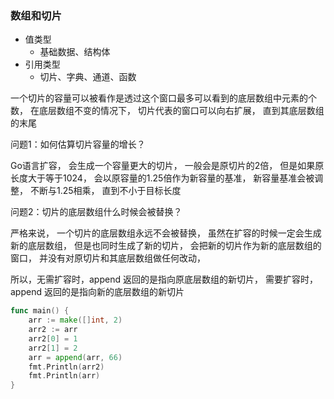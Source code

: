 ### 数组和切片


- 值类型
  - 基础数据、结构体
- 引用类型
  - 切片、字典、通道、函数


一个切片的容量可以被看作是透过这个窗口最多可以看到的底层数组中元素的个数，
在底层数组不变的情况下，
切片代表的窗口可以向右扩展，
直到其底层数组的末尾


问题1：如何估算切片容量的增长？

Go语言扩容，
会生成一个容量更大的切片，
一般会是原切片的2倍，
但是如果原长度大于等于1024，
会以原容量的1.25倍作为新容量的基准，
新容量基准会被调整，
不断与1.25相乘，
直到不小于目标长度

问题2：切片的底层数组什么时候会被替换？


严格来说，
一个切片的底层数组永远不会被替换，
虽然在扩容的时候一定会生成新的底层数组，
但是也同时生成了新的切片，
会把新的切片作为新的底层数组的窗口，
并没有对原切片和其底层数组做任何改动，

所以，无需扩容时，append 返回的是指向原底层数组的新切片，
需要扩容时，append 返回的是指向新的底层数组的新切片

```go
func main() {
	arr := make([]int, 2)
	arr2 := arr
	arr2[0] = 1
	arr2[1] = 2
	arr = append(arr, 66)
	fmt.Println(arr2)
	fmt.Println(arr)
}
```







